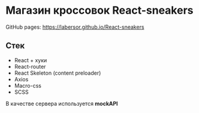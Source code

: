 # Магазин кроссовок React-sneakers

GitHub pages: https://labersor.github.io/React-sneakers

## Стек
* React + хуки
* React-router
* React Skeleton (content preloader)
* Axios 
* Macro-css
* SCSS


В качестве сервера используется **mockAPI**


